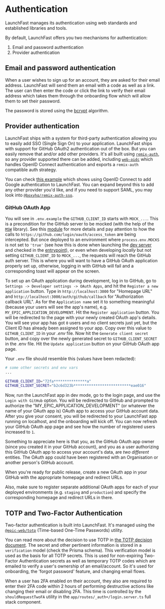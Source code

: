 # Authentication

LaunchFast manages its authentication using web standards and established
libraries and tools.

By default, LaunchFast offers you two mechanisms for authentication:

1. Email and password authentication
2. Provider authentication

## Email and password authentication

When a user wishes to sign up for an account, they are asked for their email
address. LaunchFast will send them an email with a code as well as a link. The
user can then enter the code or click the link to verify their email address
which takes them through the onboarding flow which will allow them to set their
password.

The password is stored using the [bcrypt](https://npm.im/bcrypt) algorithm.

## Provider authentication

LaunchFast ships with a system for third-party authentication allowing you to
easily add SSO (Single Sign On) to your application. LaunchFast ships with
support for GitHub OAuth2 authentication out of the box. But you can easily
remove that and/or add other providers. It's all built using
[`remix-auth`](https://npm.im/remix-auth), so any provider supported there can
be added, including [`web-oidc`](https://npm.im/web-oidc) which handles OpenID
Connect authentication and exports a `remix-auth` compatible auth strategy.

You can check [this example](https://github.com/kentcdodds/epic-oidc) which
shows using OpenID Connect to add Google authentication to LaunchFast. You can
expand beyond this to add any other provider you'd like, and if you need to
support SAML, you may look into
[`@boxyhq/remix-auth-sso`](https://github.com/boxyhq/remix-auth-sso).

### GitHub OAuth App

You will see in `.env.example` the `GITHUB_CLIENT_ID` starts with `MOCK_...`.
This is a precondition for the GitHub server to be mocked (with the help of the
[`MSW`](https://github.com/mswjs/msw) library). See this
[module](../tests/mocks/github.ts) for more details and pay attention to how the
calls to `https://github.com/login/oauth/access_token` are being intercepted.
But once deployed to an environment where `process.env.MOCKS` is not set to
`'true'` (see how this is done when launching the
[dev server](../server/dev-server.js) and checked in the
[entrypoint](../index.js)), or even when developing _locally_ but not setting
`GITHUB_CLIENT_ID` to `MOCK_...`, the requests will reach the GitHub auth
server. This is where you will want to have a GitHub OAuth application properly
set up, otherwise, logging in with GitHub will fail and a corresponding toast
will appear on the screen.

To set up an OAuth application during development, log in to GitHub, go to
`Settings -> Developer settings -> OAuth Apps`, and hit the
`Register a new application` button. Type in `http://localhost:3000` for
"Homepage URL" and `http://localhost:3000/auth/github/callback` for
"Authorization callback URL". As for the `Application name` set it to something
meaningful (because your users will see the app's name), e.g.
`MY_EPIC_APPLICATION_DEVELOPMENT`. Hit the `Register application` button. You
will be redirected to the page with your newly created OAuth app's details. You
will see your app has got `0` users and no client secrets just yet, but the
Client ID has already been assigned to your app. Copy over this value to
`GITHUB_CLIENT_ID` in your _.env_ file. Now hit the `Generate client secret`
button, and copy over the newly generated secret to `GITHUB_CLIENT_SECRET` in
the .env file. Hit the `Update application` button on your GitHub OAuth app
page.

Your `.env` file should resemble this (values have been redacted):

```bash
# some other secrets and env vars
...

GITHUB_CLIENT_ID="72fa***************a"
GITHUB_CLIENT_SECRET="b2c6d323b**************************eae016"
```

Now, run the LaunchFast app in dev mode, go to the login page, and use the
`Login with GitHub` option. You will be redirected to GitHub and prompted to
authorize the "MY_EPIC_APPLICATION_DEVELOPMENT" (or whatever the name of your
OAuth app is) OAuth app to access your GitHub account data. After you give your
consent, you will be redirected to your LaunchFast app running on localhost, and
the onboarding will kick off. You can now refresh your GitHub OAuth app page and
see how the number of registered users increased to `1`.

Something to appreciate here is that you, as the GitHub OAuth app owner (since
you created it in your GitHub account), and you as a user authorizing this
GitHub OAuth app to access your account's data, are _two different_ entities.
The OAuth app could have been registered with an Organisation or another
person's GitHub account.

When you're ready for public release, create a new OAuth app in your GitHub with
the appropriate homepage and redirect URLs.

Also, make sure to register separate additional OAuth apps for each of your
deployed environments (e.g. `staging` and `production`) and specify the
corresponding homepage and redirect URLs in there.

## TOTP and Two-Factor Authentication

Two-factor authentication is built into LaunchFast. It's managed using the
[`@epic-web/totp`](https://npm.im/@epic-web/totp) (Time-based One-Time
Passwords) utility.

You can read more about the decision to use TOTP in
[the TOTP decision document](./decisions/014-totp.md). The secret and other
pertinent information is stored in a `verification` model (check the Prisma
schema). This verification model is used as the basis for all TOTP secrets. This
is used for non-expiring Two-Factor Authentication secrets as well as temporary
TOTP codes which are emailed to verify a user's ownership of an email/account.
So it's used for onboarding, the 'forgot password' feature, and changing email
flows.

When a user has 2FA enabled on their account, they also are required to enter
their 2FA code within 2 hours of performing destructive actions like changing
their email or disabling 2FA. This time is controlled by the
`shouldRequestTwoFA` utility in the `app/routes/_auth+/login.server.ts` full
stack component.
